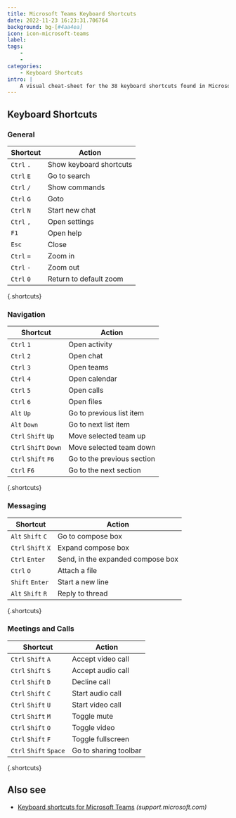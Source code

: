 ```yaml
---
title: Microsoft Teams Keyboard Shortcuts
date: 2022-11-23 16:23:31.706764
background: bg-[#4aa4ea]
icon: icon-microsoft-teams
label: 
tags: 
    - 
    - 
categories:
    - Keyboard Shortcuts
intro: |
    A visual cheat-sheet for the 38 keyboard shortcuts found in Microsoft Teams
---
```




Keyboard Shortcuts
------------------



### General

Shortcut | Action
---|---
`Ctrl` `.`  | Show keyboard shortcuts
`Ctrl` `E`  | Go to search
`Ctrl` `/`  | Show commands
`Ctrl` `G`  | Goto
`Ctrl` `N`  | Start new chat
`Ctrl` `,`  | Open settings
`F1`  | Open help
`Esc`  | Close
`Ctrl` `=`  | Zoom in
`Ctrl` `-`  | Zoom out
`Ctrl` `0`  | Return to default zoom
{.shortcuts}


### Navigation

Shortcut | Action
---|---
`Ctrl` `1`  | Open activity
`Ctrl` `2`  | Open chat
`Ctrl` `3`  | Open teams
`Ctrl` `4`  | Open calendar
`Ctrl` `5`  | Open calls
`Ctrl` `6`  | Open files
`Alt` `Up`  | Go to previous list item
`Alt` `Down`  | Go to next list item
`Ctrl` `Shift` `Up`  | Move selected team up
`Ctrl` `Shift` `Down`  | Move selected team down
`Ctrl` `Shift` `F6`  | Go to the previous section
`Ctrl` `F6`  | Go to the next section
{.shortcuts}


### Messaging

Shortcut | Action
---|---
`Alt` `Shift` `C`  | Go to compose box
`Ctrl` `Shift` `X`  | Expand compose box
`Ctrl` `Enter`  | Send, in the expanded compose box
`Ctrl` `O`  | Attach a file
`Shift` `Enter`  | Start a new line
`Alt` `Shift` `R`  | Reply to thread
{.shortcuts}


### Meetings and Calls

Shortcut | Action
---|---
`Ctrl` `Shift` `A`  | Accept video call
`Ctrl` `Shift` `S`  | Accept audio call
`Ctrl` `Shift` `D`  | Decline call
`Ctrl` `Shift` `C`  | Start audio call
`Ctrl` `Shift` `U`  | Start video call
`Ctrl` `Shift` `M`  | Toggle mute
`Ctrl` `Shift` `O`  | Toggle video
`Ctrl` `Shift` `F`  | Toggle fullscreen
`Ctrl` `Shift` `Space`  | Go to sharing toolbar
{.shortcuts}




Also see
--------
- [Keyboard shortcuts for Microsoft Teams](https://support.microsoft.com/en-us/office/keyboard-shortcuts-for-microsoft-teams-2e8e2a70-e8d8-4a19-949b-4c36dd5292d2) _(support.microsoft.com)_
